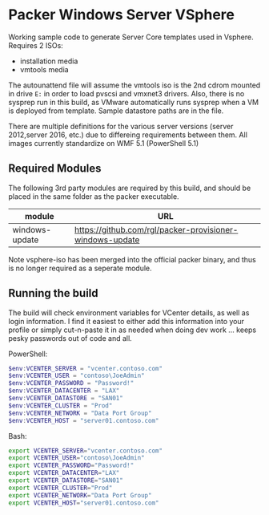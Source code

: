 # Packer Windows Server VSphere

Working sample code to generate Server Core templates used in Vsphere.  Requires 2 ISOs:

* installation media
* vmtools media

The autounattend file will assume the vmtools iso is the 2nd cdrom mounted in drive `E:` in order to load pvscsi and vmxnet3 drivers.  Also, there is no sysprep run in this build, as VMware automatically runs sysprep when a VM is deployed from template.  Sample datastore paths are in the file.

There are multiple definitions for the various server versions (server 2012,server 2016, etc.) due to differeing requirements between them.  All images currently standardize on WMF 5.1 (PowerShell 5.1)

## Required Modules

The following 3rd party modules are required by this build, and should be placed in the same folder as the packer executable.

| module | URL |
|--------|-----|
| windows-update | <https://github.com/rgl/packer-provisioner-windows-update> |

Note vsphere-iso has been merged into the official packer binary, and thus is no longer required as a seperate module.

## Running the build

The build will check environment variables for VCenter details, as well as login information.  I find it easiest to either add this information into your profile or simply cut-n-paste it in as needed when doing dev work ... keeps pesky passwords out of code and all.

PowerShell:

```PowerShell
$env:VCENTER_SERVER = "vcenter.contoso.com"
$env:VCENTER_USER = "contoso\JoeAdmin"
$env:VCENTER_PASSWORD = "Password!"
$env:VCENTER_DATACENTER = "LAX"
$env:VCENTER_DATASTORE = "SAN01"
$env:VCENTER_CLUSTER = "Prod"
$env:VCENTER_NETWORK = "Data Port Group"
$env:VCENTER_HOST = "server01.contoso.com"
```

Bash:

```Bash
export VCENTER_SERVER="vcenter.contoso.com"
export VCENTER_USER="contoso\JoeAdmin"
export VCENTER_PASSWORD="Password!"
export VCENTER_DATACENTER="LAX"
export VCENTER_DATASTORE="SAN01"
export VCENTER_CLUSTER="Prod"
export VCENTER_NETWORK="Data Port Group"
export VCENTER_HOST="server01.contoso.com"
```
